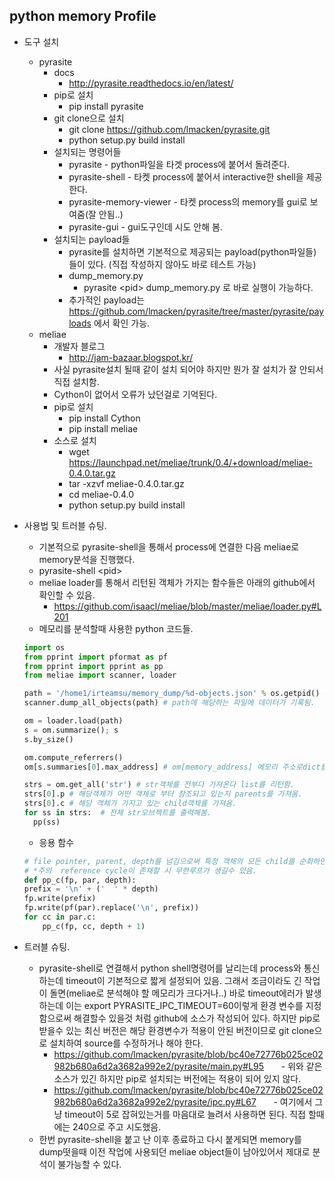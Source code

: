 ## python memory Profile
  - 도구 설치
    - pyrasite
      - docs
        - http://pyrasite.readthedocs.io/en/latest/
      - pip로 설치
        - pip install pyrasite
      - git clone으로 설치
        - git clone https://github.com/lmacken/pyrasite.git
        - python setup.py build install
      - 설치되는 명령어들
        - pyrasite - python파일을 타겟 process에 붙어서 돌려준다.
        - pyrasite-shell - 타켓 process에 붙어서 interactive한 shell을 제공한다.
        - pyrasite-memory-viewer - 타켓 process의 memory를 gui로 보여줌(잘 안됨..)
        - pyrasite-gui - gui도구인데 시도 안해 봄.
      - 설치되는 payload들
        - pyrasite를 설치하면 기본적으로 제공되는 payload(python파일들)들이 있다. (직접 작성하지 않아도 바로 테스트 가능)
        - dump_memory.py
          - pyrasite \<pid\> dump_memory.py 로 바로 실행이 가능하다.
        - 추가적인 payload는 https://github.com/lmacken/pyrasite/tree/master/pyrasite/payloads 에서 확인 가능.
     - meliae
        - 개발자 블로그
          - http://jam-bazaar.blogspot.kr/
        - 사실 pyrasite설치 될때 같이 설치 되어야 하지만 뭔가 잘 설치가 잘 안되서 직접 설치함.
        - Cython이 없어서 오류가 났던걸로 기억된다.
        - pip로 설치
          - pip install Cython
          - pip install meliae
        - 소스로 설치
          - wget https://launchpad.net/meliae/trunk/0.4/+download/meliae-0.4.0.tar.gz
          - tar -xzvf meliae-0.4.0.tar.gz
          - cd meliae-0.4.0
          - python setup.py build install

  - 사용법 및 트러블 슈팅.
    - 기본적으로 pyrasite-shell을 통해서 process에 연결한 다음 meliae로 memory분석을 진행했다.
    - pyrasite-shell \<pid\>
    - meliae loader를 통해서 리턴된 객체가 가지는 함수들은 아래의 github에서 확인할 수 있음.
      - https://github.com/isaacl/meliae/blob/master/meliae/loader.py#L201
    - 메모리를 분석할때 사용한 python 코드들.
    ```python
    import os
    from pprint import pformat as pf
    from pprint import pprint as pp
    from meliae import scanner, loader

    path = '/home1/irteamsu/memory_dump/%d-objects.json' % os.getpid() # 현재 프로세스의 pid로 파일이름을 생성했음.
    scanner.dump_all_objects(path) # path에 해당하는 파일에 데이터가 기록됨.

    om = loader.load(path)
    s = om.summarize(); s
    s.by_size()

    om.compute_referrers()
    om[s.summaries[0].max_address] # om[memory_address] 메모리 주소로dict를 접근하면 해당 메모리 주소에 있는 객체를 리턴해준다.

    strs = om.get_all('str') # str객체를 전부다 가져온다 list를 리턴함.
    strs[0].p # 해당객체가 어떤 객체로 부터 참조되고 있는지 parents를 가져옴.
    strs[0].c # 해당 객체가 가지고 있는 child객체를 가져옴.
    for ss in strs:  # 전체 str오브젝트를 출력해봄.
      pp(ss)
    ```


      - 응용 함수
  
    
    ```python
    # file pointer, parent, depth를 넘김으로써 특정 객체의 모든 child를 순회하면서 depth룰 tap으로 표현하여 파일에 써준다.
    # *주의  reference cycle이 존재할 시 무한루프가 생길수 있음.
    def pp_c(fp, par, depth): 
    prefix = '\n' + ('  ' * depth)
    fp.write(prefix)
    fp.write(pf(par).replace('\n', prefix))
    for cc in par.c:
        pp_c(fp, cc, depth + 1)
    ```

  - 트러블 슈팅.
    - pyrasite-shell로 연결해서 python shell명령어를 날리는데 process와 통신하는데 timeout이 기본적으로 짧게 설정되어 있음.
      그래서 조금이라도 긴 작업이 돌면(meliae로 분석해야 할 메모리가 크다거나..) 바로 timeout에러가 발생하는데 이는 export PYRASITE_IPC_TIMEOUT=60이렇게 환경 변수를 지정함으로써
      해결할수 있을것 처럼 github에 소스가 작성되어 있다. 하지만 pip로 받을수 있는 최신 버전은 해당 환경변수가 적용이 안된 버전이므로 git clone으로 설치하여 source를 수정하거나 해야 한다.
       - https://github.com/lmacken/pyrasite/blob/bc40e72776b025ce02982b680a6d2a3682a992e2/pyrasite/main.py#L95
       - 위와 같은 소스가 있긴 하지만 pip로 설치되는 버전에는 적용이 되어 있지 않다.
       - https://github.com/lmacken/pyrasite/blob/bc40e72776b025ce02982b680a6d2a3682a992e2/pyrasite/ipc.py#L67
       - 여기에서 그냥 timeout이 5로 잡혀있는거를 마음대로 늘려서 사용하면 된다. 직접 할때에는 240으로 주고 시도했음.
    - 한번 pyrasite-shell을 붙고 난 이후 종료하고 다시 붙게되면 memory를 dump떳을때 이전 작업에 사용되던 meliae object들이 남아있어서 제대로 분석이 불가능할 수 있다.

